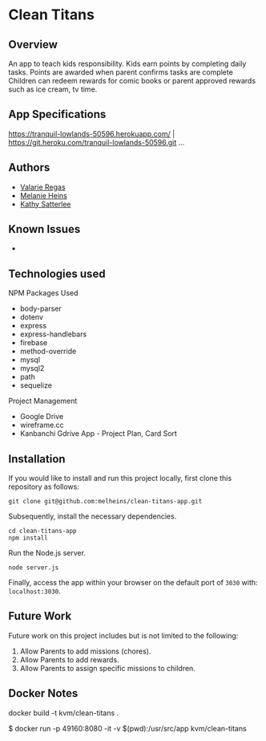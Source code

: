 # Clean Titans

## Overview
An app to teach kids responsibility.  Kids earn points by completing daily tasks. Points are awarded when parent confirms tasks are complete
Children can redeem rewards for comic books or parent approved rewards such as ice cream, tv time.

## App Specifications
https://tranquil-lowlands-50596.herokuapp.com/ | https://git.heroku.com/tranquil-lowlands-50596.git
...

## Authors
* [Valarie Regas](https://github.com/ValarieR)
* [Melanie Heins](https://github.com/melheins)
* [Kathy Satterlee](https://github.com/ksatter) 

## Known Issues
*

## Technologies used
NPM Packages Used
*   body-parser
*   dotenv
*   express
*   express-handlebars
*   firebase
*   method-override
*   mysql
*   mysql2
*   path
*   sequelize

Project Management
*   Google Drive
*   wireframe.cc
*   Kanbanchi Gdrive App - Project Plan, Card Sort




## Installation

If you would like to install and run this project locally, first clone this repository as follows:

	git clone git@github.com:melheins/clean-titans-app.git

Subsequently, install the necessary dependencies.

	cd clean-titans-app
	npm install

Run the Node.js server.

	node server.js

Finally, access the app within your browser on the default port of `3030` with: `localhost:3030`.

## Future Work

Future work on this project includes but is not limited to the following:

1) Allow Parents to add missions (chores).
2) Allow Parents to add rewards.
3) Allow Parents to assign specific missions to children.


## Docker Notes
docker build -t kvm/clean-titans .

$ docker run -p 49160:8080 -it -v $(pwd):/usr/src/app kvm/clean-titans
